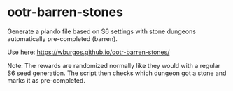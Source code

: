 # ootr-barren-stones
Generate a plando file based on S6 settings with stone dungeons automatically pre-completed (barren).

Use here: https://wburgos.github.io/ootr-barren-stones/

Note: The rewards are randomized normally like they would with a regular S6 seed generation. The script then checks which dungeon got a stone and marks it as pre-completed.
